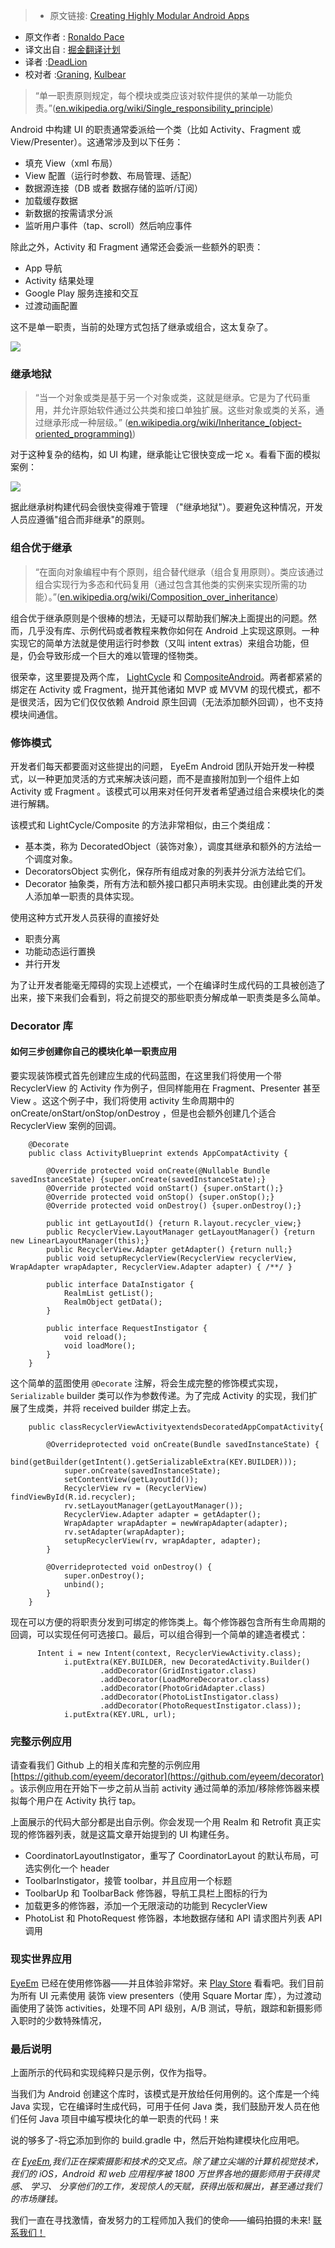 > * 原文链接: [Creating Highly Modular Android Apps](https://medium.com/stories-from-eyeem/creating-highly-modular-android-apps-933271fbdb7d#.oez87prl8)
* 原文作者 : [Ronaldo Pace](https://medium.com/@ronaldo.pace?source=post_header_lockup)
* 译文出自 : [掘金翻译计划](https://github.com/xitu/gold-miner)
* 译者 :[DeadLion](https://github.com/DeadLion)
* 校对者 :[Graning](https://github.com/Graning), [Kulbear](https://github.com/Kulbear)

>“单一职责原则规定，每个模块或类应该对软件提供的某单一功能负责。”([en.wikipedia.org/wiki/Single_responsibility_principle](https://en.wikipedia.org/wiki/Single_responsibility_principle))

Android 中构建 UI 的职责通常委派给一个类（比如 Activity、Fragment 或 View/Presenter）。这通常涉及到以下任务：

- 填充 View（xml 布局）
- View 配置（运行时参数、布局管理、适配）
- 数据源连接（DB 或者 数据存储的监听/订阅）
- 加载缓存数据
- 新数据的按需请求分派
- 监听用户事件（tap、scroll）然后响应事件

除此之外，Activity 和 Fragment 通常还会委派一些额外的职责：

- App 导航
- Activity 结果处理
- Google Play 服务连接和交互
- 过渡动画配置

这不是单一职责，当前的处理方式包括了继承或组合，这太复杂了。

![](https://cdn-images-1.medium.com/max/800/1*PYTSQy1jyMgZdKzKAK-ImA.gif)

### 继承地狱

>“当一个对象或类是基于另一个对象或类，这就是继承。它是为了代码重用，并允许原始软件通过公共类和接口单独扩展。这些对象或类的关系，通过继承形成一种层级。”
 ([en.wikipedia.org/wiki/Inheritance_(object-oriented_programming)](https://en.wikipedia.org/wiki/Inheritance_%28object-oriented_programming%29))

对于这种复杂的结构，如 UI 构建，继承能让它很快变成一坨 x。看看下面的模拟案例：

![](https://cdn-images-1.medium.com/max/800/1*TItgXrS7WEDGeu5pZNjNzw.png)

据此继承树构建代码会很快变得难于管理 （"继承地狱"）。要避免这种情况，开发人员应遵循"组合而非继承"的原则。

### 组合优于继承


>“在面向对象编程中有个原则，组合替代继承（组合复用原则）。类应该通过组合实现行为多态和代码复用（通过包含其他类的实例来实现所需的功能）。”([en.wikipedia.org/wiki/Composition_over_inheritance](http://en.wikipedia.org/wiki/Composition_over_inheritance))


组合优于继承原则是个很棒的想法，无疑可以帮助我们解决上面提出的问题。然而，几乎没有库、示例代码或者教程来教你如何在 Android 上实现这原则。一种实现它的简单方法就是使用运行时参数（又叫 intent extras）来组合功能，但是，仍会导致形成一个巨大的难以管理的怪物类。

很荣幸，这里要提及两个库， [LightCycle](https://www.github.com/soundcloud/lightcycle) 和 [CompositeAndroid](https://www.github.com/passsy/CompositeAndroid)。两者都紧紧的绑定在 Activity 或 Fragment，抛开其他诸如 MVP 或 MVVM 的现代模式，都不是很灵活，因为它们仅仅依赖 Android 原生回调（无法添加额外回调），也不支持模块间通信。

### 修饰模式

开发者们每天都要面对这些提出的问题， EyeEm Android 团队开始开发一种模式，以一种更加灵活的方式来解决该问题，而不是直接附加到一个组件上如 Activity 或 Fragment 。该模式可以用来对任何开发者希望通过组合来模块化的类进行解耦。

该模式和 LightCycle/Composite 的方法非常相似，由三个类组成：

- 基本类，称为 DecoratedObject（装饰对象），调度其继承和额外的方法给一个调度对象。
- DecoratorsObject 实例化，保存所有组成对象的列表并分派方法给它们。
- Decorator 抽象类，所有方法和额外接口都只声明未实现。由创建此类的开发人添加单一职责的具体实现。

使用这种方式开发人员获得的直接好处

- 职责分离
- 功能动态运行置换
- 并行开发

为了让开发者能毫无障碍的实现上述模式，一个在编译时生成代码的工具被创造了出来，接下来我们会看到，将之前提交的那些职责分解成单一职责类是多么简单。

### Decorator 库

#### 如何三步创建你自己的模块化单一职责应用

要实现装饰模式首先创建应生成的代码蓝图，在这里我们将使用一个带 RecyclerView 的 Activity 作为例子，但同样能用在 Fragment、Presenter 甚至 View 。这这个例子中，我们将使用 activity 生命周期中的 onCreate/onStart/onStop/onDestroy ，但是也会额外创建几个适合 RecyclerView 案例的回调。

```
    @Decorate
    public class ActivityBlueprint extends AppCompatActivity {

        @Override protected void onCreate(@Nullable Bundle savedInstanceState) {super.onCreate(savedInstanceState);}
        @Override protected void onStart() {super.onStart();}
        @Override protected void onStop() {super.onStop();}
        @Override protected void onDestroy() {super.onDestroy();}

        public int getLayoutId() {return R.layout.recycler_view;}
        public RecyclerView.LayoutManager getLayoutManager() {return new LinearLayoutManager(this);}
        public RecyclerView.Adapter getAdapter() {return null;}
        public void setupRecyclerView(RecyclerView recyclerView, WrapAdapter wrapAdapter, RecyclerView.Adapter adapter) { /**/ }

        public interface DataInstigator {
            RealmList getList();
            RealmObject getData();
        }

        public interface RequestInstigator {
            void reload();
            void loadMore();
        }
    }
```

这个简单的蓝图使用 `@Decorate` 注解，将会生成完整的修饰模式实现，`Serializable` builder 类可以作为参数传递。为了完成 Activity 的实现，我们扩展了生成类，并将 received builder 绑定上去。

```
    public classRecyclerViewActivityextendsDecoratedAppCompatActivity{

        @Overrideprotected void onCreate(Bundle savedInstanceState) {
            bind(getBuilder(getIntent().getSerializableExtra(KEY.BUILDER)));
            super.onCreate(savedInstanceState);
            setContentView(getLayoutId());
            RecyclerView rv = (RecyclerView) findViewById(R.id.recycler);
            rv.setLayoutManager(getLayoutManager());
            RecyclerView.Adapter adapter = getAdapter();
            WrapAdapter wrapAdapter = newWrapAdapter(adapter);
            rv.setAdapter(wrapAdapter);
            setupRecyclerView(rv, wrapAdapter, adapter);
        }

        @Overrideprotected void onDestroy() {
            super.onDestroy();
            unbind();
        }
    }
```

现在可以方便的将职责分发到可绑定的修饰类上。每个修饰器包含所有生命周期的回调，可以实现任何可选接口。最后，可以组合得到一个简单的建造者模式：

```
      Intent i = new Intent(context, RecyclerViewActivity.class);
            i.putExtra(KEY.BUILDER, new DecoratedActivity.Builder()
                    .addDecorator(GridInstigator.class)
                    .addDecorator(LoadMoreDecorator.class)
                    .addDecorator(PhotoGridAdapter.class)
                    .addDecorator(PhotoListInstigator.class)
                    .addDecorator(PhotoRequestInstigator.class));
            i.putExtra(KEY.URL, url);
```

### 完整示例应用

请查看我们 Github 上的相关库和完整的示例应用 [https://github.com/eyeem/decorator](https://github.com/eyeem/decorator) 。该示例应用在开始下一步之前从当前 activity 通过简单的添加/移除修饰器来模拟每个用户在 Activity 执行 tap。

上面展示的代码大部分都是出自示例。你会发现一个用 Realm 和 Retrofit 真正实现的修饰器列表，就是这篇文章开始提到的 UI 构建任务。

- CoordinatorLayoutInstigator，重写了 CoordinatorLayout 的默认布局，可选实例化一个 header
- ToolbarInstigator，接管 toolbar，并且应用一个标题
- ToolbarUp 和 ToolbarBack 修饰器，导航工具栏上图标的行为
- 加载更多的修饰器，添加一个无限滚动的功能到 RecyclerView
- PhotoList 和 PhotoRequest 修饰器，本地数据存储和 API 请求图片列表 API 调用

### 现实世界应用

[EyeEm](https://www.eyeem.com) 已经在使用修饰器——并且体验非常好。来 [Play Store](https://play.google.com/store/apps/details?id=com.baseapp.eyeem) 看看吧。我们目前为所有 UI 元素使用 装饰 view presenters（使用 Square Mortar 库），为过渡动画使用了装饰 activities，处理不同 API 级别，A/B 测试，导航，跟踪和新摄影师入职时的少数特殊情况，

### 最后说明

上面所示的代码和实现纯粹只是示例，仅作为指导。

当我们为 Android 创建这个库时，该模式是开放给任何用例的。这个库是一个纯 Java 实现，它在编译时生成代码，可用于任何 Java 类，我们鼓励开发人员在他们任何 Java 项目中编写模块化的单一职责的代码！来

说的够多了-将[它](https://www.github.com/eyeem/decorator)添加到你的 build.gradle 中，然后开始构建模块化应用吧。


*在 [EyeEm](https://www.eyeem.com),我们正在探索摄影和技术的交叉点。除了建立尖端的计算机视觉技术，我们的 iOS，Android 和 web 应用程序被 1800 万世界各地的摄影师用于获得灵感、 学习、 分享他们的工作，发现惊人的天赋，获得出版和展出，甚至通过我们的市场赚钱。*

我们一直在寻找激情，奋发努力的工程师加入我们的使命——编码拍摄的未来! [联系我们！](https://www.eyeem.com/jobs)
